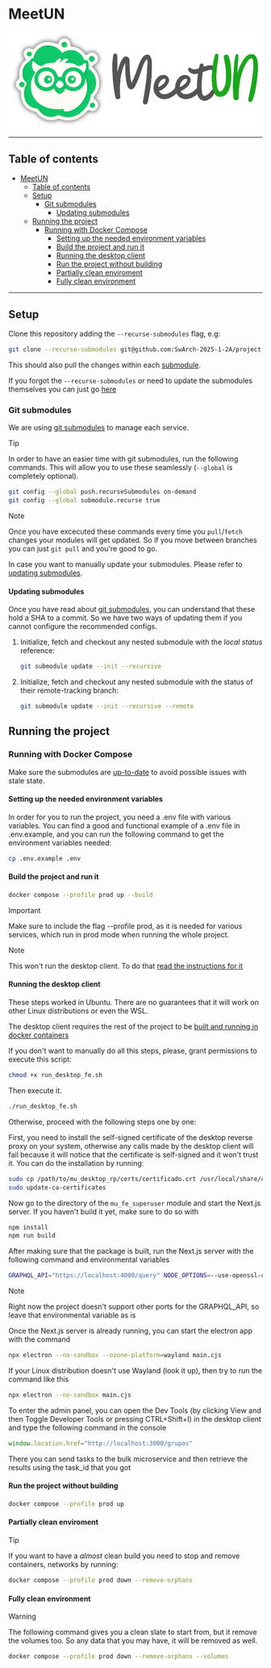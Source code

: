 # MeetUN

![Logo MeetUN](docs/meetUN.svg "MeetUN")

---

## Table of contents

- [MeetUN](#meetun)
  - [Table of contents](#table-of-contents)
  - [Setup](#setup)
    - [Git submodules](#git-submodules)
      - [Updating submodules](#updating-submodules)
  - [Running the project](#running-the-project)
    - [Running with Docker Compose](#running-with-docker-compose)
      - [Setting up the needed environment variables](#setting-up-the-needed-environment-variables)
      - [Build the project and run it](#build-the-project-and-run-it)
      - [Running the desktop client](#running-the-desktop-client)
      - [Run the project without building](#run-the-project-without-building)
      - [Partially clean enviroment](#partially-clean-enviroment)
      - [Fully clean environment](#fully-clean-environment)

---

## Setup

Clone this repository adding the `--recurse-submodules` flag, e.g:

```sh
git clone --recurse-submodules git@github.com:SwArch-2025-1-2A/project.git
```

This should also pull the changes within each [submodule](#git-submodules).

If you forgot the `--recurse-submodules` or need to update the submodules themselves
you can just go [here](#updating-submodules)

### Git submodules

We are using [git submodules](https://git-scm.com/book/en/v2/Git-Tools-Submodules)
to manage each service.

> [!TIP]
> In order to have an easier time with git submodules, run the following
> commands. This will allow you to use these seamlessly (`--global` is completely
> optional).

```sh
git config --global push.recurseSubmodules on-demand
git config --global submodule.recurse true
```

> [!NOTE]
> Once you have excecuted these commands every time you `pull`/`fetch` changes
your modules will get updated. So if you move between branches you can just
`git pull` and you're good to go.

In case you want to manually update your submodules. Please refer to
[updating submodules](#updating-submodules).

#### Updating submodules

Once you have read about [git submodules](#git-submodules), you can understand
that these hold a SHA to a commit. So we have two ways of updating them if you
cannot configure the recommended configs.

1. Initialize, fetch and checkout any nested submodule with the _local status_
reference:

    ```sh
    git submodule update --init --recursive
    ```

1. Initialize, fetch and checkout any nested submodule with the status of their
remote-tracking branch:

    ```sh
    git submodule update --init --recursive --remote
    ```

## Running the project

### Running with Docker Compose

Make sure the submodules are [up-to-date](#updating-submodules) to avoid
possible issues with stale state.

#### Setting up the needed environment variables

In order for you to run the project, you need a .env file with various variables.
You can find a good and functional example of a .env file in .env.example, and you
can run the following command to get the environment variables needed:

```sh
cp .env.example .env
```

#### Build the project and run it

```sh
docker compose --profile prod up --build
```

> [!IMPORTANT]
> Make sure to include the flag --profile prod, as it is needed for
> various services, which run in prod mode when running the whole project.

> [!NOTE]
> This won't run the desktop client. To do that [read the instructions for it](#running-the-desktop-client)

#### Running the desktop client

These steps worked in Ubuntu. There are no guarantees that it will work on other Linux distributions or even the WSL.

The desktop client requires the rest of the project to be [built and running in docker containers](#build-the-project-and-run-it)

If you don't want to manually do all this steps, please, grant permissions to execute this script:

```sh
chmod +x run_desktop_fe.sh
```

Then execute it.

```sh
./run_desktop_fe.sh
```

Otherwise, proceed with the following steps one by one:

First, you need to install the self-signed certificate of the desktop reverse proxy on your system, otherwise any calls made by the
desktop client will fail because it will notice that the certificate is self-signed and it won't trust it. You can do the 
installation by running:

```sh
sudo cp /path/to/mu_desktop_rp/certs/certificado.crt /usr/local/share/ca-certificates/
sudo update-ca-certificates
```

Now go to the directory of the `mu_fe_superuser` module and start the Next.js server. If you haven't build it yet,
make sure to do so with

```sh
npm install
npm run build
```

After making sure that the package is built, run the Next.js server with the following command and environmental variables

```sh
GRAPHQL_API="https://localhost:4000/query" NODE_OPTIONS=--use-openssl-ca npm run dev
```

> [!NOTE]
> Right now the project doesn't support other ports for the GRAPHQL_API, so leave that environmental variable as is

Once the Next.js server is already running, you can start the electron app with the command

```sh
npx electron --no-sandbox --ozone-platform=wayland main.cjs
```

If your Linux distribution doesn't use Wayland (look it up), then try to run the command like this

```sh
npx electron --no-sandbox main.cjs
```

To enter the admin panel, you can open the Dev Tools (by clicking View and then Toggle Developer Tools or pressing CTRL+Shift+I)
in the desktop client and type the following command in the console

```js
window.location.href="http://localhost:3000/grupos"
```

There you can send tasks to the bulk microservice and then retrieve the results using the task_id that you got

#### Run the project without building

```sh
docker compose --profile prod up
```



#### Partially clean enviroment

> [!TIP]
> If you want to have a _almost_ clean build you need to stop
> and remove containers, networks by running:

```sh
docker compose --profile prod down --remove-orphans
```

#### Fully clean environment

> [!WARNING]
> The following command gives you a clean slate to start from, but it
> remove the volumes too. So any data that you may have, it will be
> removed as well.

```sh
docker compose --profile prod down --remove-orphans --volumes
